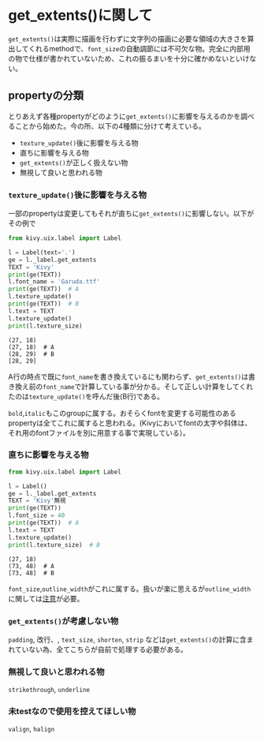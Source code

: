 # get\_extents()に関して

`get_extents()`は実際に描画を行わずに文字列の描画に必要な領域の大きさを算出してくれるmethodで、`font_size`の自動調節には不可欠な物。完全に内部用の物で仕様が書かれていないため、これの振るまいを十分に確かめないといけない。

## propertyの分類

とりあえず各種propertyがどのように`get_extents()`に影響を与えるのかを調べることから始めた。今の所、以下の4種類に分けて考えている。

- `texture_update()`後に影響を与える物
- 直ちに影響を与える物
- `get_extents()`が正しく扱えない物
- 無視して良いと思われる物

### `texture_update()`後に影響を与える物

一部のpropertyは変更してもそれが直ちに`get_extents()`に影響しない。以下がその例で

```python
from kivy.uix.label import Label

l = Label(text='.')
ge = l._label.get_extents
TEXT = 'Kivy'
print(ge(TEXT))
l.font_name = 'Garuda.ttf'
print(ge(TEXT))  # A
l.texture_update()
print(ge(TEXT))  # B
l.text = TEXT
l.texture_update()
print(l.texture_size)
```

```
(27, 18)
(27, 18)  # A
(28, 29)  # B
[28, 29]
```

A行の時点で既に`font_name`を書き換えているにも関わらず、`get_extents()`は書き換え前の`font_name`で計算している事が分かる。そして正しい計算をしてくれたのは`texture_update()`を呼んだ後(B行)である。

`bold`,`italic`もこのgroupに属する。おそらくfontを変更する可能性のあるpropertyは全てこれに属すると思われる。(Kivyにおいてfontの太字や斜体は、それ用のfontファイルを別に用意する事で実現している）。

### 直ちに影響を与える物

```python
from kivy.uix.label import Label

l = Label()
ge = l._label.get_extents
TEXT = 'Kivy'無視
print(ge(TEXT))
l.font_size = 40
print(ge(TEXT))  # A
l.text = TEXT
l.texture_update()
print(l.texture_size)  # B
```

```
(27, 18)
(73, 48)  # A
[73, 48]  # B
```

`font_size`,`outline_width`がこれに属する。扱いが楽に思えるが`outline_width`に関しては[注意](../tests/visual_test/texture_size_is_different_depending_on_markup_when_using_outline.py)が必要。

### `get_extents()`が考慮しない物

`padding`, 改行、, `text_size`, `shorten`, `strip` などは`get_extents()`の計算に含まれていない為、全てこちらが自前で処理する必要がある。

### 無視して良いと思われる物

`strikethrough`, `underline`

### 未testなので使用を控えてほしい物

`valign`, `halign`
